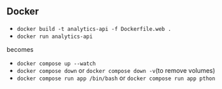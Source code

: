 ## Docker

- `docker build -t analytics-api -f Dockerfile.web .`
- `docker run analytics-api `

becomes

- `docker compose up --watch`
- `docker compose down` or `docker compose down -v`(to remove volumes)
- `docker compose run app /bin/bash` or  `docker compose run app pthon`